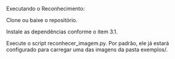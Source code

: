 Executando o Reconhecimento:

Clone ou baixe o repositório.

Instale as dependências conforme o item 3.1.

Execute o script reconhecer_imagem.py. Por padrão, ele já estará configurado para carregar uma das imagens da pasta exemplos/.


